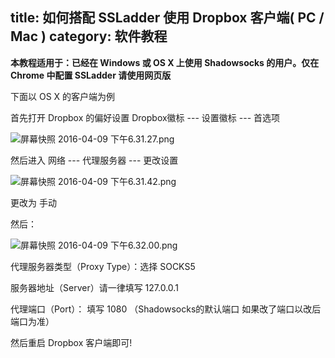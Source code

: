 title: 如何搭配 SSLadder 使用 Dropbox 客户端( PC / Mac )
category: 软件教程
---

**本教程适用于：已经在 Windows 或 OS X 上使用 Shadowsocks 的用户。仅在 Chrome 中配置 SSLadder 请使用网页版**

下面以 OS X 的客户端为例

首先打开 Dropbox 的偏好设置 Dropbox徽标 --- 设置徽标 --- 首选项 

![屏幕快照 2016-04-09 下午6.31.27.png](https://ooo.0o0.ooo/2016/04/09/5708dafee5953.png)

然后进入 网络 --- 代理服务器 --- 更改设置

![屏幕快照 2016-04-09 下午6.31.42.png](https://ooo.0o0.ooo/2016/04/09/5708daffd088f.png)

更改为 手动

然后：

![屏幕快照 2016-04-09 下午6.32.00.png](https://ooo.0o0.ooo/2016/04/09/5708db00305ea.png)


代理服务器类型（Proxy Type）：选择 SOCKS5

服务器地址（Server）请一律填写 127.0.0.1

代理端口（Port）： 填写 1080 （Shadowsocks的默认端口 如果改了端口以改后端口为准）

然后重启 Dropbox 客户端即可!